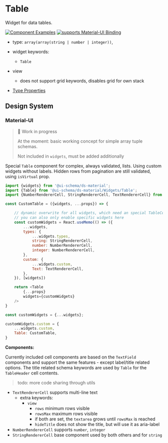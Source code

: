 # Table

Widget for data tables.

[![Component Examples](https://img.shields.io/badge/Examples-green?labelColor=1d3d39&color=1a6754&logoColor=ffffff&style=flat-square&logo=plex)](#demo-ui-generator) [![supports Material-UI Binding](https://img.shields.io/badge/Material-green?labelColor=1a237e&color=0d47a1&logoColor=ffffff&style=flat-square&logo=material-ui)](#material-ui)

- type: `array(array(string | number | integer))`,
- widget keywords:
    - `Table`
- view
    - does not support grid keywords, disables grid for own stack

- [Type Properties](/docs/schema#type-boolean)

## Design System

### Material-UI

> 🚧 Work in progress
>
> At the moment: basic working concept for simple array tuple schemas.
>
> Not included in `widgets`, must be added additionally

Special `Table` component for complex, always validated, lists. Using custom widgets without labels. Hidden rows from pagination are still validated, using `isVirtual` prop.

```js
import {widgets} from '@ui-schema/ds-material';
import {Table} from '@ui-schema/ds-material/Widgets/Table';
import {NumberRendererCell, StringRendererCell, TextRendererCell} from '@ui-schema/ds-material/Widgets/TextFieldCell';

const CustomTable = ({widgets, ...props}) => {

    // dynamic overwrite for all widgets, which need an special TableCell formatting
    // you can also only enable specific widgets here
    const customWidgets = React.useMemo(() => ({
        ...widgets,
        types: {
            ...widgets.types,
            string: StringRendererCell,
            number: NumberRendererCell,
            integer: NumberRendererCell,
        },
        custom: {
            ...widgets.custom,
            Text: TextRendererCell,
        },
    }), [widgets])

    return <Table
        {...props}
        widgets={customWidgets}
    />
}

const customWidgets = {...widgets};

customWidgets.custom = {
    ...widgets.custom,
    Table: CustomTable,
}
```

**Components:**

Currently included cell components are based on the `TextField` components and support the same features - except label/title related options. The title related schema keywords are used by `Table` for the `TableHeader` cell contents.

> todo: more code sharing through utils

- `TextRendererCell` supports multi-line text
    - extra keywords:
        - `view`
            - `rows` minimum rows visible
            - `rowsMax` maximum rows visible
            - if both are set, the `textarea` grows until `rowsMax` is reached
            - `hideTitle` does not show the title, but will use it as aria-label
- `NumberRendererCell` supports `number`, `integer`
- `StringRendererCell` base component used by both others and for `string`
